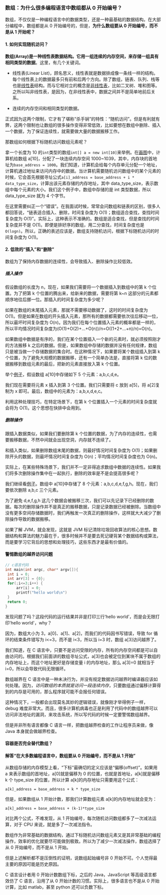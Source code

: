 ### 数组：为什么很多编程语言中数组都从 0 开始编号？

数组，不仅仅是一种编程语言中的数据类型，还是一种最基础的数据结构。在大部分编程中，数组都是从 0 开始编号的，但是，**为什么数组要从 0 开始编号，而不是从 1 开始呢？**

#### 1. 如何实现随机访问？

**数组(Array)是一种线性表数据结构。它用一组连续的内存空间，来存储一组具有相同类型的数据**。这里，有几个关键词。

-   线性表(Linear List)，顾名思义，线性表就是数据排成像一条线一样的结构。每个线性表上的数据最多只有前和后两个方向。除了数组，链表、队列、栈等也是[线性表](/MindMap/Geek/5.1线性表.jpg)结构。而与它相对立的概念是[非线性表](/MindMap/Geek/5.1线性表.jpg)，比如二叉树、堆和图等。之所以叫非线性表，是因为，在非线性表中，数据之间并不是简单地前后关系。

-   连续的内存空间和相同类型的数据。

正式因为这两个限制，它才有了堪称“杀手锏”的特性：“随机访问”。但是有利就有弊，这两个限制也让数组的很多操作变得非常低效，比如要想在数组中删除、插入一个数据，为了保证连续性，就需要做大量的数据搬移工作。

那数组如何根据下标随机访问数组元素呢？

拿一个长度为 10 的`int`类型的数组`int[] a = new int[10]`来举例。在[画图](/MindMap/Geek/5.3数组的内存地址表示.jpg)中，计算机给数组 a[10]，分配了一块连续内存空间 1000~1039，其中，内存块的首地址为`base_address = 1000`。我们知道，计算机会给每个内存单元分配一个地址，计算机通过地址来访问内存中的数据。当计算机需要随机访问数组中的某个元素的时候，它会首先根据寻址公式`a[i]_address = base_address + i * data_type_size`，计算出该元素存储的内存地址，其中 data_type_size，表示数组中每个元素的大小。我们这个例子中，数组中存储的是 int 类型数据，所以 data_type_size 就为 4 个字节。

在这里需要纠正一个“错误”。在我面试时候，常常会问数组和链表的区别，很多人都回答说，“链表适合插入、删除，时间复杂度为 O(1)；数组适合查找，查找时间复杂度为 O(1)”。实际上，这种表示不准确的。数组是适合查找，但是查找的时间复杂度并不是 O(1)。即便是排好序的数组，用二分查找，时间复杂度也是`O(logn)`。所以，正确的表述应该是，数组支持随机访问，根据下标随机访问的时间复杂度为 O(1)。

#### 2. 低效的“插入”和“删除”

数组为了保持内存数据的连续性，会导致插入、删除操作比较低效。

##### 插入操作

假设数组的长度为 n，现在，如果我们需要将一个数据插入到数组中的第 k 个位置。为了把第 k 个位置的腾出来，给新来的数据，需要将第 k~n 这部分的元素都顺序地往后挪一位。那插入的时间复杂度为多少呢？

如果在数组的末尾插入元素，那就不需要移动数据了，这时的时间复杂度为 O(1)。但是如果在数组的开头插入元素，那所有的数据都需要依次往后移动一位，所以最坏时间复杂度为 O(n)。因为我们在每个位置插入元素的概率都是一样的，所以平均情况时间复杂度为(O(1)+O(2)+...+O(n))/n=O((1+2+...+n)/n)=O(n)。

如果数组中数据是有序的，我们在某个位置插入一个新的元素时，就必须按照刚才的方法搬移 k 之后的数据。但是，如果数组中存储的数据并没有任何规律，数组只是被当做一个存储数据的集合时。在这种情况下，如果要将某个数组插入到第 k 个位置，为了避免大规模的数据搬移，还有一个简单办法是，直接将第 k 位的数据搬移到数组元素的最后，把新的元素直接放入第 k 个位置。

举个[例子](/MindMap/Geek/5.4数组的插入操作.jpg)，假设数组 a[10]中存储如下 5 个元素：a,b,c,d,e。

我们现在需要将元素 x 插入到第 3 个位置。我们只需要将 c 放到 a[5]，将 a[2]复制为 x 即可。最后，数组中的元素为：a,b,x,d,e,c。

利用这种处理技巧，在特定场景下，在第 k 个位置插入一个元素的时间复杂度就会将为 O(1)。这个思想在快排中会用到。

##### 删除操作

跟插入数据类似，如果我们要删除第 k 个位置的数据，为了内存的连续性，也需要搬移数据，不然中间就会出现空洞，内存就不连续了。

和插入类似，如果删除数组末尾的数据，则最好情况时间复杂度为 O(1)；如果删除开头的数据，则最坏情况时间复杂度为 O(n)；平均情况时间复杂度也为 O(n)。

实际上，在某些特殊场景下，我们并不一定非得追求数组中数据的连续性。如果我们将多次删除操作集中在一起执行，删除的效率是不是会提高很多呢？

我们继续看[例子](/MindMap/Geek/5.5数组的删除操作.jpg)。数组中 a[10]中存储了 8 个元素：a,b,c,d,e,f,g,h。现在，我们要依次删除 a,b,c 三个元素。

为了避免 d,e,f,g,h 这几个数据会被搬移三次，我们可以先记录下已经删除的数据。每次的删除操作并不是真正的搬移数据，只是记录数据已经被删除。当数组中没有更多空间存储数据时，我们再触发一次真正的删除操作，这样就大大减少了删除操作导致的数据搬移。

如果了解 JVM，就会发现，这就是 JVM 标记清除垃圾回收算法的核心思想。数据结构和算法的魅力最在于，很多时候并不是要去死记硬背某个数据结构或算法，而是要学习它背后的思想和处理技巧，这些东西才是最有价值的。

#### 警惕数组的越界访问问题

```c
// c语言代码
int main(int argc, char* argv[]){
 int i = 0;
 int arr[3] = {0};
 for(;i<=3;i++) {
     arr[i] = 0;
     printf("hello world\n")
 }
 return 0;
}
```

发现问题了吗？这段代码的运行结果并非是打印三行‘hello world’，而是会无限打印'hello world'，why？

因为，数组大小为 3，a[0]、a[1]、a[2]，而我们的代码因书写错误，导致 for 循环的结束条件错写为 i<=3，而不是 i<3，所以当 i=3 时，数组 a[3]访问越界了。

我们知道，在 C 语言中，只要不是访问受限的内存，所有的内存空间都是可以自由访问的。根据我们前面讲的数组寻址公式，a[3]也会被定位到某块不属于数组的内存地址上，而这个地址更好是存储变量 i 的内存地址，那么 a[3]=0 就相当于 i=0，所以会导致代码无限循环。

数组越界在 C 语言中是一种未决行为，并没有规定数据访问越界时编译器应该如何处理。因为，_访问数组的本质就是访问一段连续内存_，只要数组通过偏移计算得到的内存是可用的，那么程序就可能不会报任何错误。

这种情况下，一般都会出现莫名其妙的逻辑错误，就像刚才举得例子一样，debug 难度非常大。而且，很多计算机病毒也正是利用了代码中的数组越界可以访问非法地址的漏洞，来攻击系统，所以写代码的时候一定要警惕数组越界。

但是并非所有语言都像 C 语言一样，把数组越界检查的工作让程序员来做，像 Java 本身就会做越界检查。

#### 容器是否完全替代数组？

#### 解答“在大多数编程语言中，数组要从 0 开始编号，而不是从 1 开始”

从数组存储的内存模型上看，“下标”最确切的定义应该是“偏移(offset)”。如果用 a 来表示数组的首地址，a[0]就是偏移为 0 的位置，也就是首地址，a[k]就是偏移 k 个 type_size 的位置，所以计算 a[k]的内存地址只需要用这个公式：

`a[k]_address = base_address + k * type_size`

但是，如果数组从 1 开始计数，那我们计算数组元素 a[k]的内存地址就会变为：

`a[k]_address = base_address + (k-1)*type_size`

对比两个公式，不难发现，从 1 开始编号，每次随机访问数组都多了一次减法运算，对于 CPU 来说，就是多了一次减法指令。

数组作为非常基础的数据结构，通过下标随机访问数组元素又是其非常基础的编程操作，效率的优化就要尽可能做到极致。所以为了减少一次减法操作，数组选择了从 0 开始编号，而不是从 1 开始。

但是上述解析都不是压倒性的证明，说数组起始编号非 0 开始不可。个人觉得最主要的原因可能是历史原因。

C 语言设计者用 0 开始计数数组下标，之后的 Java，JavaScript 等高级语言都效仿了 C 语言，沿用了从 0 开始计数的习惯。实际上，很多语言也不是从 0 开始计算，比如 matlab，甚至 python 还可以负数下标。
